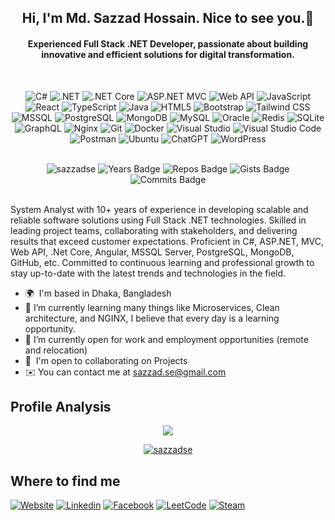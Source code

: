 <h2 align="center">Hi, I'm Md. Sazzad Hossain. Nice to see you.👋</h2>
<h4 align="center">Experienced Full Stack .NET Developer, passionate about building innovative and efficient solutions for digital transformation.</h4>
<br />
<div align="center">

![C#](https://custom-icon-badges.demolab.com/badge/C%23-%23239120.svg?logo=cshrp&logoColor=white)
![.NET](https://img.shields.io/badge/.NET-512BD4?logo=dotnet&logoColor=white)
![.NET Core](https://img.shields.io/badge/.NET%20Core-512BD4?logo=dotnet&logoColor=white)
![ASP.NET MVC](https://img.shields.io/badge/ASP.NET%20MVC-5C2D91?logo=dotnet&logoColor=white)
![Web API](https://img.shields.io/badge/Web%20API-API-25A163?logo=api&logoColor=white)
![JavaScript](https://img.shields.io/badge/JavaScript-F7DF1E?logo=javascript&logoColor=white)
![React](https://img.shields.io/badge/React-blue?logo=react&logoColor=white)
![TypeScript](https://img.shields.io/badge/TypeScript-3178C6?logo=typescript&logoColor=white)
![Java](https://img.shields.io/badge/Java-007396?logo=openjdk&logoColor=white&logoColor=white)
![HTML5](https://img.shields.io/badge/HTML5-E34F26?logo=html5&logoColor=white)
![Bootstrap](https://img.shields.io/badge/Bootstrap-7952B3?logo=bootstrap&logoColor=white)
![Tailwind CSS](https://img.shields.io/badge/Tailwind-38B2AC?logo=tailwindcss&logoColor=white)
![MSSQL](https://img.shields.io/badge/Microsoft%20SQL%20Server-CC2927?logo=microsoftsqlserver&logoColor=white)
![PostgreSQL](https://img.shields.io/badge/PostgreSQL-4169E1?logo=postgresql&logoColor=white)
![MongoDB](https://img.shields.io/badge/MongoDB-47A248?logo=mongodb&logoColor=white)
![MySQL](https://img.shields.io/badge/MySQL-4479A1?logo=mysql&logoColor=white)
![Oracle](https://img.shields.io/badge/Oracle-F80000?logo=oracle&logoColor=white)
![Redis](https://img.shields.io/badge/Redis-DC382D?logo=redis&logoColor=white)
![SQLite](https://img.shields.io/badge/SQLite-%2307405e.svg?logo=sqlite&logoColor=white)
![GraphQL](https://img.shields.io/badge/GraphQL-E10098?logo=graphql&logoColor=white)
![Nginx](https://img.shields.io/badge/Web%20Server-Nginx-009639?logo=nginx&logoColor=white)
![Git](https://img.shields.io/badge/Git-F05032?logo=git&logoColor=white)
![Docker](https://img.shields.io/badge/Docker-2496ED?logo=docker&logoColor=white)
![Visual Studio](https://custom-icon-badges.demolab.com/badge/Visual%20Studio-5C2D91.svg?&logo=visual-studio&logoColor=white)
![Visual Studio Code](https://custom-icon-badges.demolab.com/badge/VS%20Code-0078d7.svg?logo=vsc&logoColor=white)
![Postman](https://img.shields.io/badge/Postman-FF6C37?logo=postman&logoColor=white)
![Ubuntu](https://img.shields.io/badge/Ubuntu-E95420?logo=ubuntu&logoColor=white)
![ChatGPT](https://img.shields.io/badge/ChatGPT-74aa9c?logo=openai&logoColor=white)
![WordPress](https://img.shields.io/badge/WordPress-21759B?logo=wordpress&logoColor=white)
</div>

<br />
<div align="center">
  <img src="https://komarev.com/ghpvc/?username=sazzadse&label=Profile%20views&color=brightgreen&style=flat" alt="sazzadse" />
  <img src="https://badges.pufler.dev/years/sazzadse" alt="Years Badge">
  <img src="https://badges.pufler.dev/repos/sazzadse" alt="Repos Badge">
  <img src="https://badges.pufler.dev/gists/sazzadse" alt="Gists Badge">
  <img src="https://badges.pufler.dev/commits/yearly/sazzadse" alt="Commits Badge">
</div>

<br />
<p>System Analyst with 10+ years of experience in developing scalable and reliable software solutions using Full Stack .NET technologies. Skilled in leading project teams, collaborating with stakeholders, and delivering results that exceed customer expectations. Proficient in C#, ASP.NET, MVC, Web API, .Net Core, Angular, MSSQL Server, PostgreSQL, MongoDB, GitHub, etc. Committed to continuous learning and professional growth to stay up-to-date with the latest trends and technologies in the field.</p>
<ul>
  <li>
    🌍  I'm based in Dhaka, Bangladesh
  </li>
  <li>
    🌱 I’m currently learning many things like Microservices, Clean architecture, and NGINX, I believe that every day is a learning opportunity. 
  </li>
  <li>
    👯 I’m currently open for work and employment opportunities (remote and relocation)
  </li>
  <li>
    🤝  I'm open to collaborating on Projects
  </li>
  <li>
    ✉️  You can contact me at <a href="mailto:sazzad.se@gmail.com">sazzad.se@gmail.com</a>
  </li>
</ul>

<h2>Profile Analysis</h2>
<p align="center">
      <a href="https://github.com/sazzadse#gh-dark-mode-only">
        <img src="https://github-readme-stats.vercel.app/api/top-langs/?username=sazzadse&count_private=true&show_icons=true&include_all_commits=true&layout=compact&hide_border=true&langs_count=10&hide_title=true&theme=dark"/>
    </a>
</p>
<p align="center">
      <a href="https://github.com/sazzadse#gh-dark-mode-only">
        <img src="https://github-readme-streak-stats.herokuapp.com/?user=sazzadse&hide_border=true&theme=dark" alt="sazzadse" />
    </a>
</p>

<h2>Where to find me</h2>

[![Website](https://img.shields.io/badge/SysExpo-Online-green)](https://sysexpo.com)
[![Linkedin](https://img.shields.io/badge/LinkedIn-0077B5?style=flat-square&logo=linkedin&logoColor=white)](https://www.linkedin.com/in/sazzadse/) 
[![Facebook](https://img.shields.io/badge/Facebook-1877F2?style=flat-square&logo=facebook&logoColor=white)](https://facebook.com/sazzadse)
[![LeetCode](https://img.shields.io/badge/LeetCode-000000?logo=LeetCode&logoColor=#d16c06)](https://leetcode.com/u/sazzadse)
[![Steam](https://img.shields.io/badge/Steam-%23000000.svg?logo=steam&logoColor=white)](https://steamcommunity.com/id/sazzadse)


